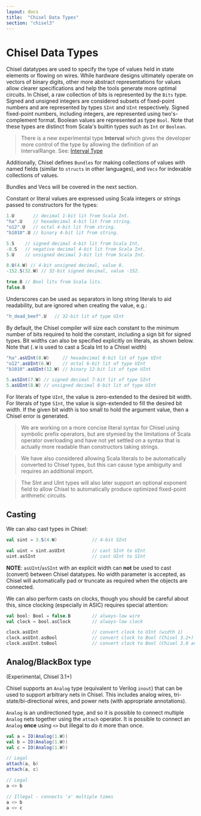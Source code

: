 ```yaml
---
layout: docs
title:  "Chisel Data Types"
section: "chisel3"
---
```


# Chisel Data Types

Chisel datatypes are used to specify the type of values held in state
elements or flowing on wires.  While hardware designs ultimately
operate on vectors of binary digits, other more abstract
representations for values allow clearer specifications and help the
tools generate more optimal circuits.  In Chisel, a raw collection of
bits is represented by the ```Bits``` type.  Signed and unsigned integers
are considered subsets of fixed-point numbers and are represented by
types ```SInt``` and ```UInt``` respectively. Signed fixed-point
numbers, including integers, are represented using two's-complement
format.  Boolean values are represented as type ```Bool```.  Note
that these types are distinct from Scala's builtin types such as
```Int``` or ```Boolean```.

> There is a new experimental type **Interval** which gives the developer more control of the type by allowing the definition of an IntervalRange.  See: [Interval Type](../appendix/experimental-features#interval-type)

Additionally, Chisel defines `Bundles` for making
collections of values with named fields (similar to ```structs``` in
other languages), and ```Vecs``` for indexable collections of
values.

Bundles and Vecs will be covered in the next section.

Constant or literal values are expressed using Scala integers or
strings passed to constructors for the types:
```scala
1.U       // decimal 1-bit lit from Scala Int.
"ha".U    // hexadecimal 4-bit lit from string.
"o12".U   // octal 4-bit lit from string.
"b1010".U // binary 4-bit lit from string.

5.S    // signed decimal 4-bit lit from Scala Int.
-8.S   // negative decimal 4-bit lit from Scala Int.
5.U    // unsigned decimal 3-bit lit from Scala Int.

8.U(4.W) // 4-bit unsigned decimal, value 8.
-152.S(32.W) // 32-bit signed decimal, value -152.

true.B // Bool lits from Scala lits.
false.B
```
Underscores can be used as separators in long string literals to aid
readability, but are ignored when creating the value, e.g.:
```scala
"h_dead_beef".U   // 32-bit lit of type UInt
```

By default, the Chisel compiler will size each constant to the minimum
number of bits required to hold the constant, including a sign bit for
signed types. Bit widths can also be specified explicitly on
literals, as shown below. Note that (`.W` is used to cast a Scala Int
to a Chisel width)
```scala
"ha".asUInt(8.W)     // hexadecimal 8-bit lit of type UInt
"o12".asUInt(6.W)    // octal 6-bit lit of type UInt
"b1010".asUInt(12.W) // binary 12-bit lit of type UInt

5.asSInt(7.W) // signed decimal 7-bit lit of type SInt
5.asUInt(8.W) // unsigned decimal 8-bit lit of type UInt
```

For literals of type ```UInt```, the value is
zero-extended to the desired bit width.  For literals of type
```SInt```, the value is sign-extended to fill the desired bit width.
If the given bit width is too small to hold the argument value, then a
Chisel error is generated.

>We are working on a more concise literal syntax for Chisel using
symbolic prefix operators, but are stymied by the limitations of Scala
operator overloading and have not yet settled on a syntax that is
actually more readable than constructors taking strings.

>We have also considered allowing Scala literals to be automatically
converted to Chisel types, but this can cause type ambiguity and
requires an additional import.

>The SInt and UInt types will also later support an optional exponent
field to allow Chisel to automatically produce optimized fixed-point
arithmetic circuits.

## Casting

We can also cast types in Chisel:

```scala
val sint = 3.S(4.W)             // 4-bit SInt

val uint = sint.asUInt          // cast SInt to UInt
uint.asSInt                     // cast UInt to SInt
```

**NOTE**: `asUInt`/`asSInt` with an explicit width can **not** be used to cast (convert) between Chisel datatypes.
No width parameter is accepted, as Chisel will automatically pad or truncate as required when the objects are connected.

We can also perform casts on clocks, though you should be careful about this, since clocking (especially in ASIC) requires special attention:

```scala
val bool: Bool = false.B        // always-low wire
val clock = bool.asClock        // always-low clock

clock.asUInt                    // convert clock to UInt (width 1)
clock.asUInt.asBool             // convert clock to Bool (Chisel 3.2+)
clock.asUInt.toBool             // convert clock to Bool (Chisel 3.0 and 3.1 only)
```

## Analog/BlackBox type

(Experimental, Chisel 3.1+)

Chisel supports an `Analog` type (equivalent to Verilog `inout`) that can be used to support arbitrary nets in Chisel. This includes analog wires, tri-state/bi-directional wires, and power nets (with appropriate annotations).

`Analog` is an undirectioned type, and so it is possible to connect multiple `Analog` nets together using the `attach` operator. It is possible to connect an `Analog` **once** using `<>` but illegal to do it more than once.

```scala
val a = IO(Analog(1.W))
val b = IO(Analog(1.W))
val c = IO(Analog(1.W))

// Legal
attach(a, b)
attach(a, c)

// Legal
a <> b

// Illegal - connects 'a' multiple times
a <> b
a <> c
```

